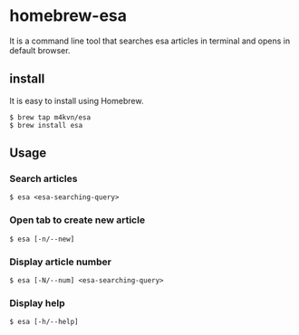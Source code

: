 # homebrew-esa

It is a command line tool that searches esa articles in terminal and opens in default browser.

## install

It is easy to install using Homebrew.

```
$ brew tap m4kvn/esa
$ brew install esa
```

## Usage

### Search articles

```
$ esa <esa-searching-query>
```

### Open tab to create new article

```
$ esa [-n/--new]
```

### Display article number

```
$ esa [-N/--num] <esa-searching-query>
```

### Display help

```
$ esa [-h/--help]
```

